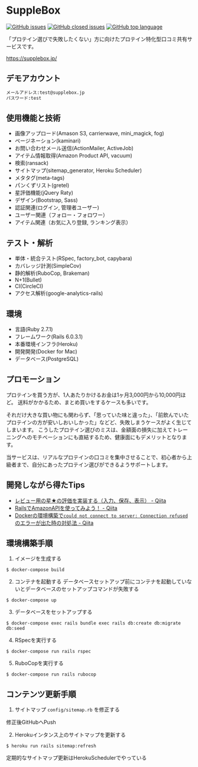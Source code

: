 # SuppleBox
<a href="https://img.shields.io/github/issues-raw/yuki0920/supplebox.svg"><img alt="GitHub issues" src="https://img.shields.io/github/issues-raw/yuki0920/supplebox.svg"></a>
<a href="https://img.shields.io/github/issues-closed-raw/yuki0920/supplebox.svg"><img alt="GitHub closed issues" src="https://img.shields.io/github/issues-closed-raw/yuki0920/supplebox.svg"></a>
<a href="https://img.shields.io/github/languages/top/yuki0920/supplebox"><img alt="GitHub top language" src="https://img.shields.io/github/languages/top/yuki0920/supplebox"></a>

「プロテイン選びで失敗したくない」方に向けたプロテイン特化型口コミ共有サービスです。

<https://supplebox.jp/>

## デモアカウント

```md
メールアドレス:test@supplebox.jp
パスワード:test
```

## 使用機能と技術

- 画像アップロード(Amason S3, carrierwave, mini_magick, fog)
- ページネーション(kaminari)
- お問い合わせメール送信(ActionMailer, ActiveJob)
- アイテム情報取得(Amazon Product API, vacuum)
- 検索(ransack)
- サイトマップ(sitemap_generator, Heroku Scheduler)
- メタタグ(meta-tags)
- パンくずリスト(gretel)
- 星評価機能(jQuery Raty)
- デザイン(Bootstrap, Sass)
- 認証関連(ログイン, 管理者ユーザー)
- ユーザー関連（フォロー・フォロワー）
- アイテム関連（お気に入り登録, ランキング表示）

## テスト・解析

- 単体・統合テスト(RSpec, factory_bot, capybara)
- カバレッジ計測(SimpleCov)
- 静的解析(RuboCop, Brakeman)
- N+1(Bullet)
- CI(CircleCI)
- アクセス解析(google-analytics-rails)

## 環境

- 言語(Ruby 2.7.1)
- フレームワーク(Rails 6.0.3.1)
- 本番環境インフラ(Heroku)
- 開発開発(Docker for Mac)
- データベース(PostgreSQL)

## プロモーション

プロテインを買う方が、1人あたりかけるお金は1ヶ月3,000円から10,000円ほど。
送料がかかるため、まとめ買いをするケースも多いです。

それだけ大きな買い物にも関わらず、「思っていた味と違った」、「前飲んでいたプロテインの方が安いしおいしかった」などど、失敗しまうケースがよく生じてしまいます。
こうしたプロテイン選びのミスは、金額面の損失に加えてトレーニングへのモチベーションにも直結するため、健康面にもデメリットとなります。

当サービスは、リアルなプロテインの口コミを集中させることで、初心者から上級者まで、自分にあったプロテイン選びができるようサポートします。

## 開発しながら得たTips

- [レビュー用の星★の評価を実装する（入力、保存、表示） - Qiita](https://qiita.com/yuki_0920/items/a966d9fa2bdb621f805d)
- [RailsでAmazonAPIを使ってみよう！ - Qiita](https://qiita.com/yuki_0920/items/7e7e9dcd955fed777bc1)
- [Dockerの環境構築で`could not connect to server: Connection refused`のエラーが出た時の対処法 - Qiita](https://qiita.com/yuki_0920/items/84e2ca260bfe13cf3072)

## 環境構築手順

1. イメージを生成する

```
$ docker-compose build
```


2. コンテナを起動する
データベースセットアップ前にコンテナを起動していないとデータベースのセットアップコマンドが失敗する
```
$ docker-compose up
```

3. データベースをセットアップする
```
$ docker-compose exec rails bundle exec rails db:create db:migrate db:seed
```

4. RSpecを実行する
```
$ docker-compose run rails rspec
```

5. RuboCopを実行する
```
$ docker-compose run rails rubocop
```

## コンテンツ更新手順
1. サイトマップ `config/sitemap.rb` を修正する

修正後GitHubへPush

2. Herokuインタンス上のサイトマップを更新する
```
$ heroku run rails sitemap:refresh
```

定期的なサイトマップ更新はHerokuSchedulerでやっている
